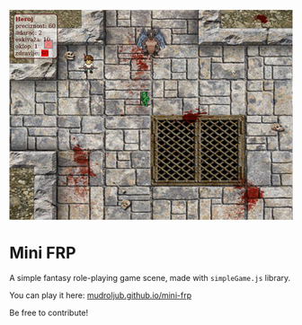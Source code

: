 [![](screen.jpg)](https://mudroljub.github.io/mini-frp/)

# Mini FRP

A simple fantasy role-playing game scene, made with `simpleGame.js` library.

You can play it here: [mudroljub.github.io/mini-frp](https://mudroljub.github.io/mini-frp/)

Be free to contribute!
